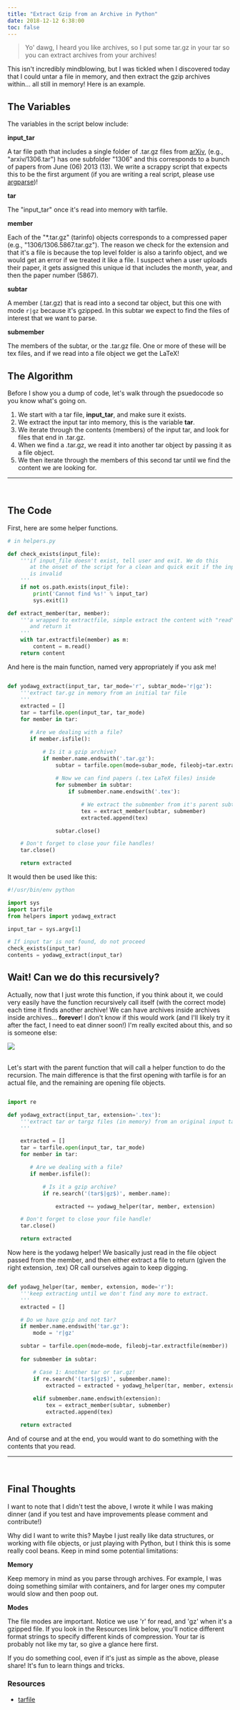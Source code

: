```yaml
---
title: "Extract Gzip from an Archive in Python"
date: 2018-12-12 6:38:00
toc: false
---
```


> Yo' dawg, I heard you like archives, so I put some tar.gz in your tar so you can extract archives from your archives!

This isn't incredibly mindblowing, but I was tickled when I discovered today
that I could untar a file in memory, and then extract the gzip archives within...
all still in memory! Here is an example. 


## The Variables

The variables in the script below include:

**input_tar**

A tar file path that includes a single folder of .tar.gz files from <a href="https://arxiv.org/" target="_blank">arXiv</a>, (e.g., "arxiv/1306.tar") has one subfolder "1306" and this corresponds
to a bunch of papers from June (06) 2013 (13). We write a scrappy script that expects this to be the first argument (if you are writing a real script, please use <a href="https://docs.python.org/3/library/argparse.html" target="_blank">argparse</a>)!

**tar**

The "input_tar" once it's read into memory with tarfile.


**member**

Each of the "*.tar.gz" (tarinfo) objects corresponds to a compressed paper (e.g., "1306/1306.5867.tar.gz"). The reason we check for the extension and that it's a file is because the top level folder is also a tarinfo object, and we would get an error if we treated it like a file. I suspect when a user uploads their paper, it gets assigned this unique id that includes the month, year, and then the paper number (5867).

**subtar**

A member (.tar.gz) that is read into a second tar object, but this one with mode `r|gz` because it's gzipped.
In this subtar we expect to find the files of interest that we want to parse.

**submember**

The members of the subtar, or the .tar.gz file. One or more of these will be tex files, and if we read into a file object we get the LaTeX!

## The Algorithm

Before I show you a dump of code, let's walk through the psuedocode so you know what's going on.

<ol class='custom-counter'>
    <li>We start with a tar file, <strong>input_tar</strong>, and make sure it exists.</li>
    <li>We extract the input tar into memory, this is the variable <strong>tar</strong>.</li>
    <li>We iterate through the contents (members) of the input tar, and look for files that end in .tar.gz.</li>
    <li>When we find a .tar.gz, we read it into another tar object by passing it as a file object.</li>
    <li>We then iterate through the members of this second tar until we find the content we are looking for.</li>
</ol>

<hr>
<br>

## The Code

First, here are some helper functions.

```python
# in helpers.py

def check_exists(input_file):
    '''if input_file doesn't exist, tell user and exit. We do this
       at the onset of the script for a clean and quick exit if the input
       is invalid
    '''
    if not os.path.exists(input_file):
        print('Cannot find %s!' % input_tar)
        sys.exit(1)

def extract_member(tar, member):
    '''a wrapped to extractfile, simple extract the content with "read"
       and return it
    '''
    with tar.extractfile(member) as m:
        content = m.read()
    return content

```

And here is the main function, named very appropriately if you ask me!

```python

def yodawg_extract(input_tar, tar_mode='r', subtar_mode='r|gz'):
    '''extract tar.gz in memory from an initial tar file
    '''
    extracted = []
    tar = tarfile.open(input_tar, tar_mode)
    for member in tar:

       # Are we dealing with a file?
       if member.isfile():

           # Is it a gzip archive?
           if member.name.endswith('.tar.gz'):
               subtar = tarfile.open(mode=subar_mode, fileobj=tar.extractfile(member))
           
               # Now we can find papers (.tex LaTeX files) inside
               for submember in subtar:
                   if submember.name.endswith('.tex'):    

                       # We extract the submember from it's parent subtar
                       tex = extract_member(subtar, submember)
                       extracted.append(tex)

               subtar.close()

    # Don't forget to close your file handles!
    tar.close()

    return extracted

```

It would then be used like this:

```python
#!/usr/bin/env python

import sys
import tarfile
from helpers import yodawg_extract

input_tar = sys.argv[1]

# If input tar is not found, do not proceed
check_exists(input_tar)
contents = yodawg_extract(input_tar)
```


## Wait! Can we do this recursively?

Actually, now that I just wrote this function, if you think about it, we could
very easily have the function recursively call itself (with the correct mode)
each time it finds another archive! We can have archives inside archives inside
archives... <strong>forever</strong>! I don't know if this would work (and I'll likely
try it after the fact, I need to eat dinner soon!) 
I'm really excited about this, and so is someone else:

<div>
<img src="https://vsoch.github.io/assets/images/posts/targz/yodawg.jpg">
</div><br>

Let's start with the parent function that will call a helper function to do
the recursion. The main difference is that the first opening with tarfile is
for an actual file, and the remaining are opening file objects.

```python

import re

def yodawg_extract(input_tar, extension='.tex'):
    '''extract tar or targz files (in memory) from an original input tar (file)
    '''

    extracted = []
    tar = tarfile.open(input_tar, tar_mode)
    for member in tar:

       # Are we dealing with a file?
       if member.isfile():

           # Is it a gzip archive?
           if re.search('(tar$|gz$)', member.name):

               extracted += yodawg_helper(tar, member, extension)

    # Don't forget to close your file handle!
    tar.close()

    return extracted

```

Now here is the yodawg helper! We basically just read in the file object
passed from the member, and then either extract a file to return (given the
right extension, .tex) OR call ourselves again to keep digging.

```python

def yodawg_helper(tar, member, extension, mode='r'):
    '''keep extracting until we don't find any more to extract.
    '''
    extracted = []

    # Do we have gzip and not tar?
    if member.name.endswith('tar.gz'):
        mode = 'r|gz'

    subtar = tarfile.open(mode=mode, fileobj=tar.extractfile(member))
           
    for submember in subtar:

        # Case 1: Another tar or tar.gz!
        if re.search('(tar$|gz$)', submember.name):
            extracted = extracted + yodawg_helper(tar, member, extension)
 
        elif submember.name.endswith(extension):
            tex = extract_member(subtar, submember)
            extracted.append(tex)

    return extracted

```

And of course and at the end, you would want to do something with the contents that you read.

<hr>
<br>

## Final Thoughts

I want to note that I didn't test the above, I wrote it while I was making dinner (and if you test
and have improvements please comment and contribute!) 

Why did I want to write this? Maybe I just really like data structures, or working with file objects, or just
playing with Python, but I think this is some really cool beans. Keep in mind
some potential limitations:

**Memory**

Keep memory in mind as you parse through archives. For example, I was doing something similar with containers, and for larger ones my computer would slow and then poop out.

**Modes**

The file modes are important. Notice we use 'r' for read, and 'gz' when it's a gzipped file. If you look in the Resources link below, you'll notice different format strings to specify different kinds of compression. Your tar is probably not like my tar, so give a glance here first.

If you do something cool, even if it's just as simple as the above, please share! It's fun to learn things and tricks.

### Resources
 
 - [tarfile](https://docs.python.org/3/library/tarfile.html)
